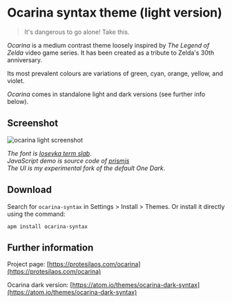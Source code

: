 # Ocarina syntax theme (light version)

> It's dangerous to go alone! Take this.

*Ocarina* is a medium contrast theme loosely inspired by *The Legend of Zelda* video game series. It has been created as a tribute to Zelda's 30th anniversary.

Its most prevalent colours are variations of green, cyan, orange, yellow, and violet.

*Ocarina* comes in standalone light and dark versions (see further info below).

## Screenshot

![ocarina light screenshot](https://raw.githubusercontent.com/protesilaos/prot16/master/ocarina/img/ocarina_light_sample.png)

*The font is [Iosevka term slab](https://github.com/be5invis/Iosevka)*.  
*JavaScript demo is source code of [prismjs](http://prismjs.com/)*  
*The UI is my experimental fork of the default One Dark*.

## Download

Search for `ocarina-syntax` in Settings > Install > Themes. Or install it directly using the command:

```shell
apm install ocarina-syntax
```

## Further information

Project page: [https://protesilaos.com/ocarina](https://protesilaos.com/ocarina)

Ocarina dark version: [https://atom.io/themes/ocarina-dark-syntax](https://atom.io/themes/ocarina-dark-syntax)

